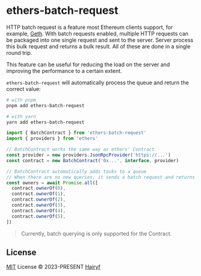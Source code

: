 # ethers-batch-request

HTTP batch request is a feature most Ethereum clients support, for example, [Geth](https://geth.ethereum.org/docs/interacting-with-geth/rpc/batch). With batch requests enabled, multiple HTTP requests can be packaged into one single request and sent to the server. Server process this bulk request and returns a bulk result. All of these are done in a single round trip.

This feature can be useful for reducing the load on the server and improving the performance to a certain extent.

`ethers-batch-request` will automatically process the queue and return the correct value:

```sh
# with pnpm
pnpm add ethers-batch-request

# with yarn
yarn add ethers-batch-request
```

```ts
import { BatchContract } from 'ethers-batch-request'
import { providers } from 'ethers'

// BatchContract works the same way as ethers' Contract
const provider = new providers.JsonRpcProvider('https://...')
const contract = new BatchContract('0x...', interface, provider)

// BatchContract automatically adds tasks to a queue
// When there are no new queries, it sends a batch request and returns all the values
const owners = await Promise.all([
  contract.ownerOf(0),
  contract.ownerOf(1),
  contract.ownerOf(2),
  contract.ownerOf(3),
  contract.ownerOf(4),
  contract.ownerOf(5),
])
```

> Currently, batch querying is only supported for the Contract.

## License

[MIT](./LICENSE) License © 2023-PRESENT [Hairyf](https://github.com/hairyf)
